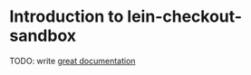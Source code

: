 # Introduction to lein-checkout-sandbox

TODO: write [great documentation](http://jacobian.org/writing/great-documentation/what-to-write/)
